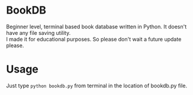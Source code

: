 # BookDB
Beginner level, terminal based book database written in Python. It doesn't have any file saving utility. \
I made it for educational purposes. So please don't wait a future update please.

# Usage
Just type `python bookdb.py` from terminal in the location of bookdb.py file.
